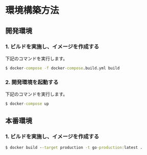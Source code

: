 # 環境構築方法

## 開発環境

### 1. ビルドを実施し、イメージを作成する

下記のコマンドを実行します。

```cmd
$ docker-compose -f docker-compose.build.yml build
```

### 2. 開発環境を起動する

下記のコマンドを実行します。

```cmd
$ docker-compose up
```

## 本番環境

### 1. ビルドを実施し、イメージを作成する

```cmd
$ docker build --target production -t go-production:latest .
```
